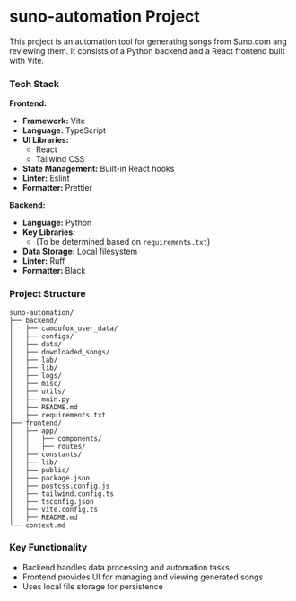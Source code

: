 # suno-automation Project

This project is an automation tool for generating songs from Suno.com ang reviewing them. It consists of a Python backend and a React frontend built with Vite.

### Tech Stack

**Frontend:**
* **Framework:** Vite
* **Language:** TypeScript
* **UI Libraries:**
    * React
    * Tailwind CSS
* **State Management:** Built-in React hooks
* **Linter:** Eslint
* **Formatter:** Prettier

**Backend:**
* **Language:** Python
* **Key Libraries:** 
    * (To be determined based on `requirements.txt`)
* **Data Storage:** Local filesystem
* **Linter:** Ruff
* **Formatter:** Black

### Project Structure

```
suno-automation/
├── backend/
│   ├── camoufox_user_data/
│   ├── configs/
│   ├── data/
│   ├── downloaded_songs/
│   ├── lab/
│   ├── lib/
│   ├── logs/
│   ├── misc/
│   ├── utils/
│   ├── main.py
│   ├── README.md
│   ├── requirements.txt
├── frontend/
│   ├── app/
│   │   ├── components/
│   │   ├── routes/
│   ├── constants/
│   ├── lib/
│   ├── public/
│   ├── package.json
│   ├── postcss.config.js
│   ├── tailwind.config.ts
│   ├── tsconfig.json
│   ├── vite.config.ts
│   ├── README.md
└── context.md
```

### Key Functionality
- Backend handles data processing and automation tasks
- Frontend provides UI for managing and viewing generated songs
- Uses local file storage for persistence
